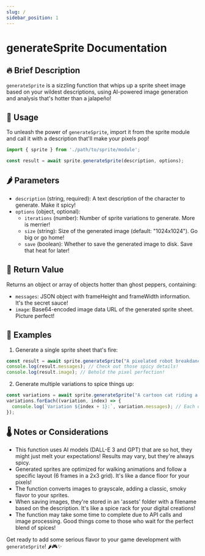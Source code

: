```yaml
---
slug: /
sidebar_position: 1
---
```

# generateSprite Documentation

## 🔥 Brief Description
`generateSprite` is a sizzling function that whips up a sprite sheet image based on your wildest descriptions, using AI-powered image generation and analysis that's hotter than a jalapeño!

## 🚀 Usage
To unleash the power of `generateSprite`, import it from the sprite module and call it with a description that'll make your pixels pop!

```javascript
import { sprite } from './path/to/sprite/module';

const result = await sprite.generateSprite(description, options);
```

## 🌶️ Parameters
- `description` (string, required): A text description of the character to generate. Make it spicy!
- `options` (object, optional):
  - `iterations` (number): Number of sprite variations to generate. More is merrier!
  - `size` (string): Size of the generated image (default: "1024x1024"). Go big or go home!
  - `save` (boolean): Whether to save the generated image to disk. Save that heat for later!

## 🎁 Return Value
Returns an object or array of objects hotter than ghost peppers, containing:
- `messages`: JSON object with frameHeight and frameWidth information. It's the secret sauce!
- `image`: Base64-encoded image data URL of the generated sprite sheet. Picture perfect!

## 🌟 Examples

1. Generate a single sprite sheet that's fire:
```javascript
const result = await sprite.generateSprite("A pixelated robot breakdancing");
console.log(result.messages); // Check out those spicy details!
console.log(result.image); // Behold the pixel perfection!
```

2. Generate multiple variations to spice things up:
```javascript
const variations = await sprite.generateSprite("A cartoon cat riding a unicycle", { iterations: 3 });
variations.forEach((variation, index) => {
  console.log(`Variation ${index + 1}:`, variation.messages); // Each one hotter than the last!
});
```

## 🌡️ Notes or Considerations
- This function uses AI models (DALL-E 3 and GPT) that are so hot, they might just melt your expectations! Results may vary, but they're always spicy.
- Generated sprites are optimized for walking animations and follow a specific layout (6 frames in a 2x3 grid). It's like a dance floor for your pixels!
- The function converts images to grayscale, adding a classic, smoky flavor to your sprites.
- When saving images, they're stored in an 'assets' folder with a filename based on the description. It's like a spice rack for your digital creations!
- The function may take some time to complete due to API calls and image processing. Good things come to those who wait for the perfect blend of spices!

Get ready to add some serious flavor to your game development with `generateSprite`! 🌶️🎮✨
